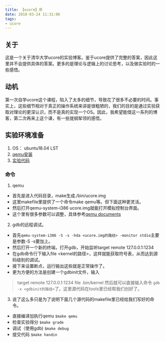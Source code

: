 ```yaml
---
title: 【ucore】序
date: 2018-03-24 11:31:06
tags:
- ucore
---
```


## 关于
这是一个关于清华大学ucore的实验博客。鉴于ucore提供了完整的答案，因此这里并不会提供具体的答案。更多的是理论与逻辑上的讨论思考，以及做实验时的一些感悟。

## 动机
第一次自学ucore这个课程，陷入了太多的细节，导致花了很多不必要的时间。事实上，这些细节相对于真正的操作系统来讲是很粗陋的，我们的目的是通过实验获取对理论的更深认识，而不是真的实现一个OS。因此，我希望能借这一系列的博客，第二次再来上这个课，有一些提纲挈领的感悟。

## 实验环境准备
1. OS： ubuntu18.04 LST
2. [qemu安装](https://www.qemu.org/download/)
3. [实验代码](https://github.com/chyyuu/ucore_os_lab)

### 命令
1. qemu
+ 首先是进入代码目录，make生成./bin/ucore.img
+ 这里makefile里提供了一个命令make qemu等。但下面这种更灵活。
+ 然后打开qemu-system-i386 ucore.img就能打开模拟控制台界面。
+ 这个里有很多参数可以调整，具体参考[qemu documents](https://qemu.weilnetz.de/doc/qemu-doc.html)
2. gdb的远程调试。
+ 首先```qemu-system-i386 -S -s -hda <ucore.img的路经> -monitor stdio```主要是参数-S -s要加上。
+ 然后打开一个新的终端，打开gdb，开始监听target remote 127.0.0.1:1234
+ 在gdb命令行下输入file <kernel的路径>，这样就能获取符号表，从而达到源码级别的调试。
+ 接下来设置断点，运行输出这些就是正常操作了。
+ 更为方便的方法是创建一个gdbinit文件，输入
>   target remote 127.0.0.1:1234
    file .bin/kernel
然后就可以直接输入命令 ```gdb -x <gdbinit的路径>```了。这里源代码在tools里已经帮我们创好了。
3. 说了这么多只是为了说明下面几个源代码的makefile里已经给我们写好的命令。
+ 直接编译加执行qemu  ```$make qemu```
+ 检查实验得分 ```$make grade```
+ 调试（使用gdb) ```$make debug```
+ 提交代码 ```$make handin```
